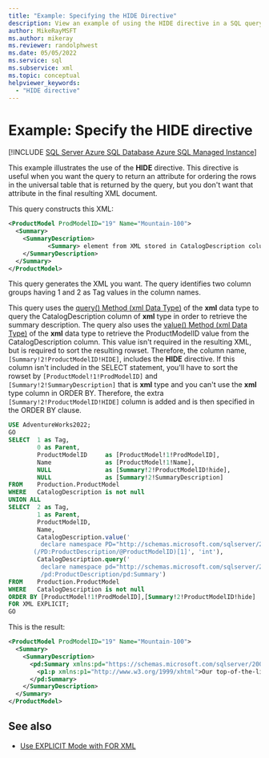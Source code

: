 ```yaml
---
title: "Example: Specifying the HIDE Directive"
description: View an example of using the HIDE directive in a SQL query.
author: MikeRayMSFT
ms.author: mikeray
ms.reviewer: randolphwest
ms.date: 05/05/2022
ms.service: sql
ms.subservice: xml
ms.topic: conceptual
helpviewer_keywords:
  - "HIDE directive"
---
```

# Example: Specify the HIDE directive

[!INCLUDE [SQL Server Azure SQL Database Azure SQL Managed Instance](../../includes/applies-to-version/sql-asdb-asdbmi.md)]

This example illustrates the use of the **HIDE** directive. This directive is useful when you want the query to return an attribute for ordering the rows in the universal table that is returned by the query, but you don't want that attribute in the final resulting XML document.

This query constructs this XML:

```xml
<ProductModel ProdModelID="19" Name="Mountain-100">
  <Summary>
    <SummaryDescription>
           <Summary> element from XML stored in CatalogDescription column
    </SummaryDescription>
  </Summary>
</ProductModel>
```

This query generates the XML you want. The query identifies two column groups having 1 and 2 as Tag values in the column names.

This query uses the [query() Method (xml Data Type)](../../t-sql/xml/query-method-xml-data-type.md) of the **xml** data type to query the CatalogDescription column of **xml** type in order to retrieve the summary description. The query also uses the [value() Method (xml Data Type)](../../t-sql/xml/value-method-xml-data-type.md) of the **xml** data type to retrieve the ProductModelID value from the CatalogDescription column. This value isn't required in the resulting XML, but is required to sort the resulting rowset. Therefore, the column name, `[Summary!2!ProductModelID!HIDE]`, includes the **HIDE** directive. If this column isn't included in the SELECT statement, you'll have to sort the rowset by `[ProductModel!1!ProdModelID]` and `[Summary!2!SummaryDescription]` that is **xml** type and you can't use the **xml** type column in ORDER BY. Therefore, the extra `[Summary!2!ProductModelID!HIDE]` column is added and is then specified in the ORDER BY clause.

```sql
USE AdventureWorks2022;
GO
SELECT  1 as Tag,
        0 as Parent,
        ProductModelID     as [ProductModel!1!ProdModelID],
        Name               as [ProductModel!1!Name],
        NULL               as [Summary!2!ProductModelID!hide],
        NULL               as [Summary!2!SummaryDescription]
FROM    Production.ProductModel
WHERE   CatalogDescription is not null
UNION ALL
SELECT  2 as Tag,
        1 as Parent,
        ProductModelID,
        Name,
        CatalogDescription.value('
         declare namespace PD="http://schemas.microsoft.com/sqlserver/2004/07/adventure-works/ProductModelDescription";
       (/PD:ProductDescription/@ProductModelID)[1]', 'int'),
        CatalogDescription.query('
         declare namespace pd="http://schemas.microsoft.com/sqlserver/2004/07/adventure-works/ProductModelDescription";
         /pd:ProductDescription/pd:Summary')
FROM    Production.ProductModel
WHERE   CatalogDescription is not null
ORDER BY [ProductModel!1!ProdModelID],[Summary!2!ProductModelID!hide]
FOR XML EXPLICIT;
GO
```

This is the result:

```xml
<ProductModel ProdModelID="19" Name="Mountain-100">
  <Summary>
    <SummaryDescription>
      <pd:Summary xmlns:pd="https://schemas.microsoft.com/sqlserver/2004/07/adventure-works/ProductModelDescription" xmlns="">
        <p1:p xmlns:p1="http://www.w3.org/1999/xhtml">Our top-of-the-line competition mountain bike. Performance-enhancing options include the innovative HL Frame, super-smooth front suspension, and traction for all terrain. </p1:p>
      </pd:Summary>
    </SummaryDescription>
  </Summary>
</ProductModel>
```

## See also

- [Use EXPLICIT Mode with FOR XML](../../relational-databases/xml/use-explicit-mode-with-for-xml.md)
